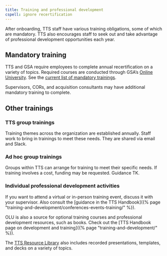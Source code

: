 ```yaml
---
title: Training and professional development
cspell: ignore recertification
---
```


After onboarding, TTS staff have various training obligations, some of which are mandatory. TTS also encourages staff to seek out and take advantage of professional development opportunities each year.

## Mandatory training

TTS and GSA require employees to complete annual recertification on a variety of topics. Required courses are conducted through GSA’s [Online University](https://gsaolu.gsa.gov/). See the [current list of mandatory trainings](https://insite.gsa.gov/employee-resources/training-and-development/mandatory-training).

Supervisors, CORs, and acquisition consultants may have additional mandatory training to complete.

## Other trainings

### TTS group trainings

Training themes across the organization are established annually. Staff work to bring in trainings to meet these needs. They are shared via email and Slack.

### Ad hoc group trainings

Groups within TTS can arrange for training to meet their specific needs. If training involves a cost, funding may be requested. Guidance TK.

### Individual professional development activities

If you want to attend a virtual or in-person training event, discuss it with your supervisor. Also consult the [guidance in the TTS Handbook]({% page "training-and-development/conferences-events-training/" %}).

OLU is also a source for optional training courses and professional development resources, such as books. Check out the [TTS Handbook page on development and training]({% page "training-and-development/" %}).

The [TTS Resource Library](https://airtable.com/appkBrEBVTMd9M5VC/pagyCKyWNdrBCgvP1) also includes recorded presentations, templates, and decks on a variety of topics.
